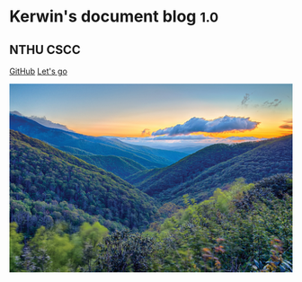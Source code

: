 
# Kerwin's document blog <small>1.0</small>
## NTHU CSCC




[GitHub](https://github.com/kerwenwwer)
[Let's go](./_mainpage/main.md)


<!-- background image -->

![](_media/background.jpg)